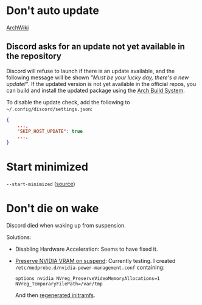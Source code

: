 # Don't auto update

[ArchWiki](https://wiki.archlinux.org/title/Discord#Discord_asks_for_an_update_not_yet_available_in_the_repository)
## Discord asks for an update not yet available in the repository 

Discord will refuse to launch if there is an update available, and the following message will be shown *\"Must be your lucky day, there\'s a new update!\"*. If the updated version is not yet available in the official repos, you can build and install the updated package using the [Arch Build System](Arch_Build_System "wikilink").

To disable the update check, add the following to `~/.config/discord/settings.json`:

```JSON TI:"~/.config/discord/settings.json"
{
	...,
	"SKIP_HOST_UPDATE": true
	...,
}
```

# Start minimized

`--start-minimized` ([source](https://support.discord.com/hc/en-us/community/posts/360042980951-Start-Discord-minimized-on-Linux-provide-a-CLI-switch-for-that))

# Don't die on wake

Discord died when waking up from suspension.

Solutions:
- Disabling Hardware Acceleration: Seems to have fixed it.
- [Preserve NVIDIA VRAM on suspend](https://wiki.archlinux.org/title/NVIDIA/Tips_and_tricks#Preserve_video_memory_after_suspend): Currently testing.
	I created `/etc/modprobe.d/nvidia-power-management.conf` containing:
	```SH TI:/etc/modprobe.d/nvidia-power-management.conf
	options nvidia NVreg_PreserveVideoMemoryAllocations=1 NVreg_TemporaryFilePath=/var/tmp
	```
	
	And then [regenerated initramfs](https://wiki.archlinux.org/title/Regenerate_the_initramfs).
